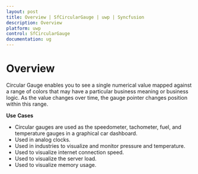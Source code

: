 ```yaml
---
layout: post
title: Overview | SfCircularGauge | uwp | Syncfusion
description: Overview
platform: uwp
control: SfCircularGauge
documentation: ug
---
```

# Overview

Circular Gauge enables you to see a single numerical value mapped against a range of colors that may have a particular business meaning or business logic. As the value changes over time, the gauge pointer changes position within this range.

**Use** **Cases**

* Circular gauges are used as the speedometer, tachometer, fuel, and temperature gauges in a graphical car dashboard.
* Used in analog clocks.
* Used in industries to visualize and monitor pressure and temperature.
* Used to visualize internet connection speed.
* Used to visualize the server load.
* Used to visualize memory usage.

